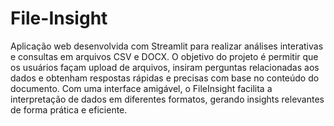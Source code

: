 # File-Insight
Aplicação web desenvolvida com Streamlit para realizar análises interativas e consultas em arquivos CSV e DOCX. O objetivo do projeto é permitir que os usuários façam upload de arquivos, insiram perguntas relacionadas aos dados e obtenham respostas rápidas e precisas com base no conteúdo do documento. Com uma interface amigável, o FileInsight facilita a interpretação de dados em diferentes formatos, gerando insights relevantes de forma prática e eficiente.
